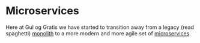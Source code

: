 # Microservices

Here at Gul og Gratis we have started to transition away from a
legacy (read spaghetti) [monolith](Glossary.md#monolith) to a more
modern and more agile set of [microservices](Glossary.md#microservice).